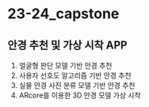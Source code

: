 # 23-24_capstone

## 안경 추천 및 가상 시착 APP

1. 얼굴형 판단 모델 기반 안경 추천
2. 사용자 선호도 알고리즘 기반 안경 추천
3. 실물 안경 사진 분류 모델 기반 안경 추천
4. ARcore를 이용한 3D 안경 모델 가상 시착

   

